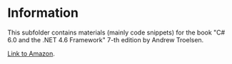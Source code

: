 # Information
This subfolder contains materials (mainly code snippets) for the book "C# 6.0 and the .NET 4.6 Framework" 7-th edition by Andrew Troelsen.

[Link to Amazon](https://www.amazon.com/C-6-0-NET-4-6-Framework-ebook/dp/B015XFLAF0).
